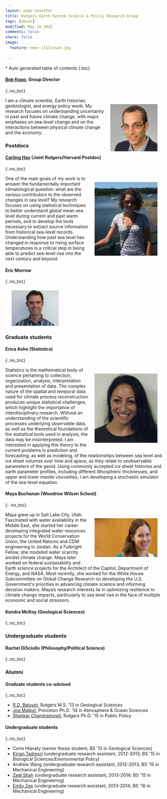 ```yaml
---
layout: page-noauthor
title: Rutgers Earth System Science & Policy Research Group
tags: [about]
modified: May 16 2015
comments: false
share: false
image:
  feature: near-ilulissat.jpg

---
```


<section id="table-of-contents" class="toc">
<div id="drawer" markdown="1">
*  Auto generated table of contents
{:toc}
</div>
</section><!-- /#table-of-contents -->

#### [Bob Kopp](/), Group Director
{:.no_toc}

<div>
<div style="float: right; margin: 20px; max-width: 150px"><img src="portraits/bobkopp.jpg"></div>

 I am a climate scientist, Earth historian, geobiologist, and energy policy wonk. My research focuses on understanding uncertainty in past and future climate change, with major emphases on sea-level
change and on the interactions between physical climate change and the economy.
</div>

### Postdocs

#### [Carling Hay](http://eps.harvard.edu/people/carling-hay) (Joint Rutgers/Harvard Postdoc)
{:.no_toc} 

<div>
<div style="float: right; margin: 20px; max-width: 200px"><img src="portraits/carlinghay.jpg"></div>
One of the main goals of my work is to answer the fundamentally important climatological question:  what are the various contributors to the observed changes in sea level?  My research focuses on using statistical techniques to better understand global mean sea level during current and past warm periods, and to develop the tools necessary to extract source information from historical sea-level records.  Understanding how past sea level has changed in response to rising surface temperatures is a critical step in being able to predict sea-level rise into the next century and beyond.
</div>

#### Eric Morrow
{:.no_toc}

<div style="margin: 20px; max-width: 150px"><img src="portraits/ericmorrow.jpg"></div>

### Graduate students

#### Erica Ashe (Statistics)
{:.no_toc}

<div>
<div style="float: right; margin: 20px; max-width: 200px"><img src="portraits/ericaashe.jpg"></div>
Statistics is the mathematical body of science pertaining to collection, organization, analysis, interpretation and presentation of data.  The complex nature of the spatial and temporal data used for
climate process reconstruction produces unique statistical challenges, which highlight the importance of interdisciplinary research.  Without an understanding of the scientific processes underlying
observable data, as well as the theoretical foundations of the statistical tools used in analysis, the data may be misinterpreted.  I am interested in applying this theory to the current problems in
prediction and forecasting, as well as modeling, of the relationships between sea level and ice sheet volumes over time and space, as they relate to unobservable parameters of the geoid.  Using
commonly accepted ice sheet histories and earth parameter profiles, including different lithospheric thicknesses, and upper and lower mantle viscosities, I am developing a stochastic emulator of the
sea-level equation.
</div>

#### Maya Buchanan (Woodrow Wilson School)
{: .no_toc}

<div>
<div style="float: right; margin: 20px; max-width: 200px"><img src="portraits/mayabuchanan.jpg"></div>
Maya grew up in Salt Lake City, Utah. Fascinated with water availability in the Middle East, she started her career developing integrated water resources projects for the World Conservation Union, the
United Nations and CDM engineering in Jordan. As a Fulbright Fellow, she modeled water scarcity amidst climate change. Maya later worked on federal sustainability and Earth science projects for the
Architect of the Capitol, Department of Energy, and NASA. Most recently, she worked for the White House Subcommittee on Global Change Research on developing the U.S. Government's priorities in
advancing climate science and informing decision makers. Maya’s research interests lie in optimizing resilience to climate change impacts, particularly to sea level rise in the face of multiple
economic and social stressors.
</div>

#### Kendra McKoy (Geological Sciences)
{:.no_toc}

### Undergraduate students

#### Rachel DiSciullo (Philosophy/Political Science)
{:.no_toc}

### Alumni

#### Graduate students co-advised
{:.no_toc}

* [R.D. Baluyot](https://www.linkedin.com/pub/ronidell-baluyot/72/2b5/359), Rutgers M.S. '13 in Geological Sciences
* [Joe Majkut](https://www.linkedin.com/pub/joseph-majkut/4b/485/683), Princeton  Ph.D. '14 in Atmosphere & Ocean Sciences
* [Shankar Chandramowli](https://www.linkedin.com/pub/shankar-chandramowli/10/4a9/78), Rutgers Ph.D. '15 in Public Policy


#### Undergraduate students
{:.no_toc}

* Corie Hlavaty (senior thesis student; BS '13 in Geological Sciences)
* [Kinan Tadmori](https://www.linkedin.com/pub/kinan-tadmori/b0/42a/212) (undergraduate research assistant, 2012-2013; BS '15 in Biological Sciences/Environmental Policy)
* Andrew Wang (undergraduate research assistant, 2012-2013; BS '15 in Mechanical Engineering)
* [Zeal Shah](https://www.linkedin.com/pub/zeal-shah/a3/902/353) (undergraduate research assistant, 2013-2014; BS '15 in Mechanical Engineering)
* [Emily Zee](https://www.linkedin.com/pub/emily-zee/89/19a/56) (undergraduate research assistant, 2013-2014; BS '16 in Mechanical Engineering)

